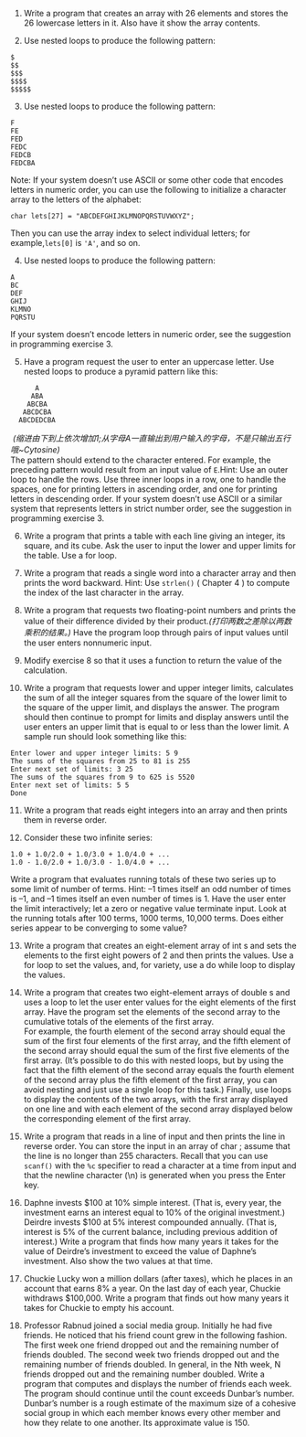 1. Write a program that creates an array with 26 elements and stores the 26 lowercase letters in it. Also have it show the array contents.    
   
2. Use nested loops to produce the following pattern:  
  ```
  $
  $$
  $$$
  $$$$
  $$$$$
  ```

3. Use nested loops to produce the following pattern:
  ```
  F
  FE
  FED
  FEDC
  FEDCB
  FEDCBA
  ```
  Note: If your system doesn’t use ASCII or some other code that encodes letters in numeric order, you can use the following to initialize a character array to the letters of the alphabet:
  ```
  char lets[27] = "ABCDEFGHIJKLMNOPQRSTUVWXYZ";   
  ```
 Then you can use the array index to select individual letters; for example,`lets[0]` is `'A'`, and so on.    

4. Use nested loops to produce the following pattern:
  ```
  A
  BC
  DEF
  GHIJ
  KLMNO
  PQRSTU 
  ```
  If your system doesn’t encode letters in numeric order, see the suggestion in programming exercise 3.    
   
5. Have a program request the user to enter an uppercase letter. Use nested loops to produce a pyramid pattern like this:
  ```
        A
       ABA   
      ABCBA  
     ABCDCBA  
    ABCDEDCBA  
  ```
  *(缩进由下到上依次增加1;从字母A一直输出到用户输入的字母，不是只输出五行哦~Cytosine)*  
  The pattern should extend to the character entered. For example, the preceding pattern would result from an input value of `E`.Hint: Use an outer loop to handle the rows. Use three inner loops in a row, one to handle the spaces, one for printing letters in ascending order, and one for printing letters in descending order. If your system doesn’t use ASCII or a similar system that represents letters in strict number order, see the suggestion in programming exercise 3.    
   
6. Write a program that prints a table with each line giving an integer, its square, and its cube. Ask the user to input the lower and upper limits for the table. Use a  for  loop.    
   
7. Write a program that reads a single word into a character array and then prints the word backward. Hint: Use `strlen()` ( Chapter   4   ) to compute the index of the last character in the array.    
   
8. Write a program that requests two floating-point numbers and prints the value of their difference divided by their product.*(打印两数之差除以两数乘积的结果。)* Have the program loop through pairs of input values until the user enters nonnumeric input.   
   
9. Modify exercise 8 so that it uses a function to return the value of the calculation.    

10. Write a program that requests lower and upper integer limits, calculates the sum of all the integer squares from the square of the lower limit to the square of the upper limit, and displays the answer. The program should then continue to prompt for limits and display answers until the user enters an upper limit that is equal to or less than the lower limit. A sample run should look something like this:  
   ```
   Enter lower and upper integer limits: 5 9 
   The sums of the squares from 25 to 81 is 255
   Enter next set of limits: 3 25 
   The sums of the squares from 9 to 625 is 5520
   Enter next set of limits: 5 5 
   Done 
   ```

11. Write a program that reads eight integers into an array and then prints them in reverse order.    

12. Consider these two infinite series:  
  ```
  1.0 + 1.0/2.0 + 1.0/3.0 + 1.0/4.0 + ...
  1.0 - 1.0/2.0 + 1.0/3.0 - 1.0/4.0 + ...   
  ```
 Write a program that evaluates running totals of these two series up to some limit of number of terms. Hint: –1 times itself an odd number of times is –1, and –1 times itself an even number of times is 1. Have the user enter the limit interactively; let a zero or negative value terminate input. Look at the running totals after 100 terms, 1000 terms, 10,000 terms. Does either series appear to be converging to some value?    

13. Write a program that creates an eight-element array of  int s and sets the elements to the first eight powers of 2 and then prints the values. Use a  for  loop to set the values, and, for variety, use a  do while  loop to display the values.    

14. Write a program that creates two eight-element arrays of  double s and uses a loop to let the user enter values for the eight elements of the first array. Have the program set the elements of the second array to the cumulative totals of the elements of the first array.  
For example, the fourth element of the second array should equal the sum of the first four elements of the first array, and the fifth element of the second array should equal the sum of the first five elements of the first array. (It’s possible to do this with nested loops,  but by using the fact that the fifth element of the second array equals the fourth element of the second array plus the fifth element of the first array, you can avoid nesting and just use a single loop for this task.) Finally, use loops to display the contents of the two arrays, with the first array displayed on one line and with each element of the second array displayed below the corresponding element of the first array.    

15. Write a program that reads in a line of input and then prints the line in reverse order. You can store the input in an array of  char ; assume that the line is no longer than 255 characters. Recall that you can use `scanf()` with the `%c` specifier to read a character at a time from input and that the newline character (\n) is generated when you press the Enter key.    

16. Daphne invests $100 at 10% simple interest. (That is, every year, the investment earns an interest equal to 10% of the original investment.) Deirdre invests $100 at 5% interest compounded annually. (That is, interest is 5% of the current balance, including previous addition of interest.) Write a program that finds how many years it takes for the value of Deirdre’s investment to exceed the value of Daphne’s investment. Also show the two values at that time. 

17. Chuckie Lucky won a million dollars (after taxes), which he places in an account that earns 8% a year. On the last day of each year, Chuckie withdraws $100,000. Write a program that finds out how many years it takes for Chuckie to empty his account.    

18. Professor Rabnud joined a social media group. Initially he had five friends. He noticed that his friend count grew in the following fashion. The first week one friend dropped out and the remaining number of friends doubled. The second week two friends dropped out and the remaining number of friends doubled. In general, in the Nth week, N friends dropped out and the remaining number doubled. Write a program that computes and displays the number of friends each week. The program should continue until the count exceeds Dunbar’s number. Dunbar’s number is a rough estimate of the maximum size of  a cohesive social group in which each member knows every other member and how they relate to one another. Its approximate value is 150. 
